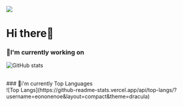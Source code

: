 <!--
**eononenoe/eononenoe** is a ✨ _special_ ✨ repository because its `README.md` (this file) appears on your GitHub profile.
-->
<img src="https://capsule-render.vercel.app/api?type=waving&color=auto&height=300&section=header&text=eononenoe%20&fontSize=90" /><br/>
# Hi there👋<br/>
### 💪I'm currently working on<br/>
![GitHub stats](https://github-readme-stats.vercel.app/api?username=eononenoe&show_icons=true&theme=graywhitea&hide=stars,contribs)

<br/>
### 📡i'm currently Top Languages<br/>
![Top Langs](https://github-readme-stats.vercel.app/api/top-langs/?username=eononenoe&layout=compact&theme=dracula)<br/>
